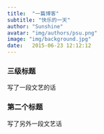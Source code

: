 ```yaml
---
title:  "一篇博客"
subtitle: "快乐的一天"
author: "Sunshine"
avatar: "img/authors/psu.png"
image: "img/background.jpg"
date:   2015-06-23 12:12:12
---
```


### 三级标题

写了一段文艺的话

### 第二个标题

写了另外一段文艺话